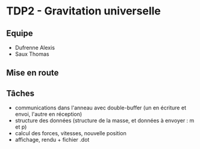 # TDP2 - Gravitation universelle

## Equipe
- Dufrenne Alexis
- Saux Thomas

## Mise en route

## Tâches
- communications dans l'anneau avec double-buffer (un en écriture et envoi, l'autre en réception)
- structure des données (structure de la masse, et données à envoyer : m et p)
- calcul des forces, vitesses, nouvelle position
- affichage, rendu + fichier .dot
